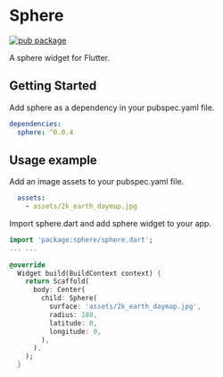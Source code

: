 # Sphere

[![pub package](https://img.shields.io/pub/v/sphere.svg)](https://pub.dev/packages/sphere)

A sphere widget for Flutter.

## Getting Started

Add sphere as a dependency in your pubspec.yaml file.

```yaml
dependencies:
  sphere: ^0.0.4
```

## Usage example

Add an image assets to your pubspec.yaml file.

```yaml
  assets:
    - assets/2k_earth_daymap.jpg
```

Import sphere.dart and add sphere widget to your app.


```dart
import 'package:sphere/sphere.dart';
... ...
  
@override
  Widget build(BuildContext context) {
    return Scaffold(
      body: Center(
        child: Sphere(
          surface: 'assets/2k_earth_daymap.jpg',
          radius: 180,
          latitude: 0,
          longitude: 0,
        ),
      ),
    );
  }
```